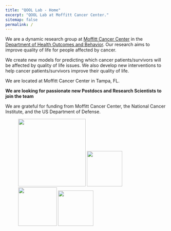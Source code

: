 ```yaml
---
title: "QOOL Lab - Home"
excerpt: "QOOL Lab at Moffitt Cancer Center."
sitemap: false
permalink: /
---
```


We are a dynamic research group at [Moffitt Cancer Center](http://www.moffitt.org) in the [Department of Health Outcomes and Behavior](https://moffitt.org/research-science/divisions-and-departments/population-science/health-outcomes-and-behavior/). Our research aims to improve quality of life for people affected by cancer.

We create new models for predicting which cancer patients/survivors will be affected by quality of life issues. We also develop new interventions to help cancer patients/survivors improve their quality of life.

We are located at Moffitt Cancer Center in Tampa, FL.

 **We are  looking for passionate new Postdocs and Research Scientists to join the team**


We are grateful for funding from Moffitt Cancer Center, the National Cancer Institute, and the US Department of Defense.

<figure class="fourth">
  <img src="{{ site.url }}{{ site.baseurl }}/images/logopic/Logo_Leiden.jpg" style="width: 210px">
  <img src="{{ site.url }}{{ site.baseurl }}/images/logopic/Logo_Nanofront.jpg" style="width: 110px">
  <img src="{{ site.url }}{{ site.baseurl }}/images/logopic/Logo_NWO.jpg" style="width: 120px">
  <img src="{{ site.url }}{{ site.baseurl }}/images/logopic/Logo_ERC.jpg" style="width: 110px">
</figure>
